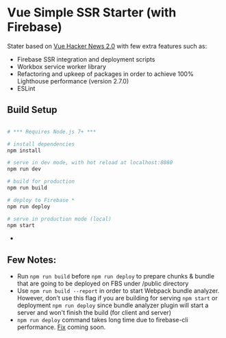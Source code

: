 # Vue Simple SSR Starter (with Firebase)

Stater based on [Vue Hacker News 2.0](https://github.com/vuejs/vue-hackernews-2.0) with few extra features such as:

- Firebase SSR integration and deployment scripts
- Workbox service worker library
- Refactoring and upkeep of packages in order to achieve 100% Lighthouse performance (version 2.7.0)
- ESLint

## Build Setup

``` bash

# *** Requires Node.js 7+ ***

# install dependencies
npm install

# serve in dev mode, with hot reload at localhost:8080
npm run dev

# build for production
npm run build

# deploy to Firebase *
npm run deploy

# serve in production mode (local)
npm start
```

*
##  Few Notes:

- Run `npm run build` before `npm run deploy` to prepare chunks & bundle that are going to be deployed on FBS under /public directory 
- Use `npm run build --report` in order to start Webpack bundle analyzer. However, don't use this flag if you are building for serving `npm start` or deployment `npm run deploy` since bundle analyzer plugin will start a server and won't finish the build (for client and server)
- `npm run deploy` command takes long time due to firebase-cli performance. [Fix](https://github.com/firebase/firebase-tools/pull/578) coming soon.